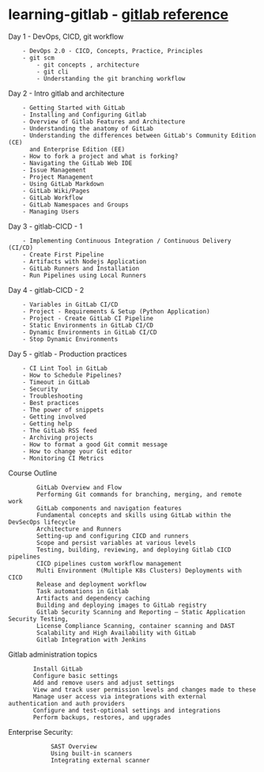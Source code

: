 # learning-gitlab - [gitlab reference](https://gitlab.com/Andorka/awesome-gitlab)
 
Day 1 - DevOps, CICD, git workflow

        - DevOps 2.0 - CICD, Concepts, Practice, Principles
        - git scm
            - git concepts , architecture
            - git cli
            - Understanding the git branching workflow

Day 2 - Intro gitlab and architecture 

        - Getting Started with GitLab
        - Installing and Configuring Gitlab
        - Overview of Gitlab Features and Architecture
        - Understanding the anatomy of GitLab
        - Understanding the differences between GitLab's Community Edition (CE) 
          and Enterprise Edition (EE)
        - How to fork a project and what is forking?
        - Navigating the GitLab Web IDE
        - Issue Management  
        - Project Management
        - Using GitLab Markdown
        - GitLab Wiki/Pages
        - GitLab Workflow
        - GitLab Namespaces and Groups
        - Managing Users

Day 3 - gitlab-CICD - 1

        - Implementing Continuous Integration / Continuous Delivery (CI/CD)
        - Create First Pipeline
        - Artifacts with Nodejs Application
        - GitLab Runners and Installation
        - Run Pipelines using Local Runners


Day 4 - gitlab-CICD - 2

        - Variables in GitLab CI/CD
        - Project - Requirements & Setup (Python Application)
        - Project - Create GitLab CI Pipeline
        - Static Environments in GitLab CI/CD
        - Dynamic Environments in GitLab CI/CD
        - Stop Dynamic Environments

    
Day 5 - gitlab - Production practices 

        - CI Lint Tool in GitLab
        - How to Schedule Pipelines?
        - Timeout in GitLab
        - Security 
        - Troubleshooting 
        - Best practices 
        - The power of snippets
        - Getting involved
        - Getting help
        - The GitLab RSS feed
        - Archiving projects
        - How to format a good Git commit message
        - How to change your Git editor
        - Monitoring CI Metrics


Course Outline

            GitLab Overview and Flow
            Performing Git commands for branching, merging, and remote work
            GitLab components and navigation features
            Fundamental concepts and skills using GitLab within the DevSecOps lifecycle
            Architecture and Runners
            Setting-up and configuring CICD and runners
            Scope and persist variables at various levels
            Testing, building, reviewing, and deploying Gitlab CICD pipelines
            CICD pipelines custom workflow management
            Multi Environment (Multiple K8s Clusters) Deployments with CICD
            Release and deployment workflow
            Task automations in Gitlab
            Artifacts and dependency caching
            Building and deploying images to GitLab registry
            Gitlab Security Scanning and Reporting – Static Application Security Testing, 
            License Compliance Scanning, container scanning and DAST
            Scalability and High Availability with GitLab
            Gitlab Integration with Jenkins


Gitlab administration topics 

           Install GitLab
           Configure basic settings
           Add and remove users and adjust settings
           View and track user permission levels and changes made to these
           Manage user access via integrations with external authentication and auth providers
           Configure and test-optional settings and integrations
           Perform backups, restores, and upgrades

Enterprise Security:

                SAST Overview
                Using built-in scanners
                Integrating external scanner
